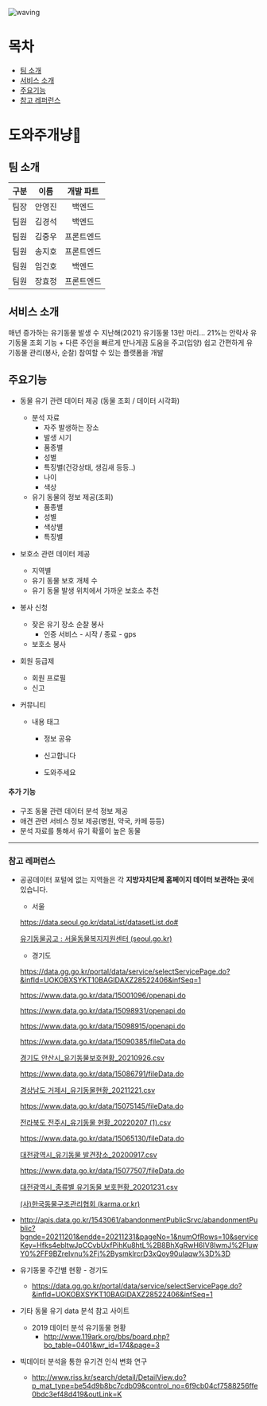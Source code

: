 ![waving](https://capsule-render.vercel.app/api?type=waving&height=200&text=🎉BigData_A302팀!🎉&fontAlign=50&fontAlignY=40&color=gradient)

# 목차

- [팀 소개](#팀-소개)
- [서비스 소개](#서비스-소개)
- [주요기능](#주요기능)
- [참고 레퍼런스](#참고-레퍼런스)

# 도와주개냥🐾

## 팀 소개

| 구분 | 이름   | 개발 파트  |
| ---- | ------ | :--------: |
| 팀장 | 안영진 |   백엔드   |
| 팀원 | 김경석 |   백엔드   |
| 팀원 | 김중우 | 프론트엔드 |
| 팀원 | 송지호 | 프론트엔드 |
| 팀원 | 임건호 |   백엔드   |
| 팀원 | 장효정 | 프론트엔드 |

## 서비스 소개

매년 증가하는 유기동물 발생 수 지난해(2021) 유기동물 13만 마리… 21%는 안락사
유기동물 조회 기능 + 다른 주인을 빠르게 만나게끔 도움을 주고(입양) 쉽고
간편하게 유기동물 관리(봉사, 순찰) 참여할 수 있는 플랫폼을 개발

## 주요기능

- 동물 유기 관련 데이터 제공 (동물 조회 / 데이터 시각화)

  - 분석 자료
    - 자주 발생하는 장소
    - 발생 시기
    - 품종별
    - 성별
    - 특징별(건강상태, 생김새 등등..)
    - 나이
    - 색상
  - 유기 동물의 정보 제공(조회)
    - 품종별
    - 성별
    - 색상별
    - 특징별

- 보호소 관련 데이터 제공

  - 지역별
  - 유기 동물 보호 개체 수
  - 유기 동물 발생 위치에서 가까운 보호소 추천

- 봉사 신청

  - 잦은 유기 장소 순찰 봉사
    - 인증 서비스 - 시작 / 종료 - gps
  - 보호소 봉사

- 회원 등급제

  - 회원 프로필
  - 신고

- 커뮤니티

  - 내용 태그

    - 정보 공유

    - 신고합니다

    - 도와주세요

#### 추가 기능

- 구조 동물 관련 데이터 분석 정보 제공
- 애견 관련 서비스 정보 제공(병원, 약국, 카페 등등)
- 분석 자료를 통해서 유기 확률이 높은 동물

<hr>

### 참고 레퍼런스

- 공공데이터 포털에 없는 지역들은 각 **지방자치단체 홈페이지 데이터 보관하는 곳**에 있습니다.

  - 서울

  https://data.seoul.go.kr/dataList/datasetList.do#

  [유기동물공고 : 서울동물복지지원센터 (seoul.go.kr)](https://animal.seoul.go.kr/organic)

  - 경기도

  https://data.gg.go.kr/portal/data/service/selectServicePage.do?&infId=UOKOBXSYKT10BAGIDAXZ28522406&infSeq=1

  https://www.data.go.kr/data/15001096/openapi.do

  https://www.data.go.kr/data/15098931/openapi.do

  https://www.data.go.kr/data/15098915/openapi.do

  https://www.data.go.kr/data/15090385/fileData.do

  [경기도 안산시\_유기동물보호현황\_20210926.csv](https://s3-us-west-2.amazonaws.com/secure.notion-static.com/b95a519c-14f1-45d9-9a86-95ba8f2249de/경기도_안산시_유기동물보호현황_20210926.csv)

  https://www.data.go.kr/data/15086791/fileData.do

  [경상남도 거제시\_유기동물현황\_20211221.csv](https://s3-us-west-2.amazonaws.com/secure.notion-static.com/ae3644ec-46fb-494c-9bb3-f8c1cf55b754/경상남도_거제시_유기동물현황_20211221.csv)

  https://www.data.go.kr/data/15075145/fileData.do

  [전라북도 전주시\_유기동물 현황\_20220207 (1).csv](<https://s3-us-west-2.amazonaws.com/secure.notion-static.com/bc864e5b-62ac-4889-9cc0-4385e3bde278/전라북도_전주시_유기동물_현황_20220207_(1).csv>)

  https://www.data.go.kr/data/15065130/fileData.do

  [대전광역시\_유기동물 발견장소\_20200917.csv](https://s3-us-west-2.amazonaws.com/secure.notion-static.com/8d5bc3a0-d3f2-4b32-8905-71d7b77035a2/대전광역시_유기동물_발견장소_20200917.csv)

  https://www.data.go.kr/data/15077507/fileData.do

  [대전광역시\_종류별 유기동물 보호현황\_20201231.csv](https://s3-us-west-2.amazonaws.com/secure.notion-static.com/7a8cb72e-29c1-4f56-9202-380104ce4d01/대전광역시_종류별_유기동물_보호현황_20201231.csv)

  [(사)한국동물구조관리협회 (karma.or.kr)](https://www.karma.or.kr/human_boardA/animal_board.php?act=list&bid=animal&r=1589369710)

- http://apis.data.go.kr/1543061/abandonmentPublicSrvc/abandonmentPublic?bgnde=20211201&endde=20211231&pageNo=1&numOfRows=10&serviceKey=Hfks4ebltwJpCCvbUxfPihKu8htL%2B8BhXgRwH6IV8lwmJ%2FluwY0%2FF9BZreIvnu%2Fj%2BysmklrcrD3xQoy90uIaqw%3D%3D

- 유기동물 주간별 현황 - 경기도

  - https://data.gg.go.kr/portal/data/service/selectServicePage.do?&infId=UOKOBXSYKT10BAGIDAXZ28522406&infSeq=1

- 기타 동물 유기 data 분석 참고 사이트
  - 2019 데이터 분석 유기동물 현황
    - http://www.119ark.org/bbs/board.php?bo_table=0401&wr_id=174&page=3
- 빅데이터 분석을 통한 유기견 인식 변화 연구
  - http://www.riss.kr/search/detail/DetailView.do?p_mat_type=be54d9b8bc7cdb09&control_no=6f9cb04cf7588256ffe0bdc3ef48d419&outLink=K
